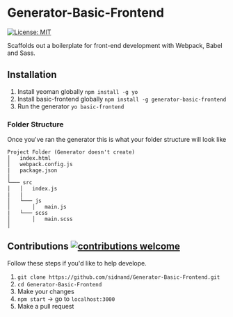 # Generator-Basic-Frontend

[![License: MIT](https://img.shields.io/badge/License-MIT-blue.svg)](https://opensource.org/licenses/MIT)

Scaffolds out a boilerplate for front-end development with Webpack, Babel and Sass.

## Installation

1. Install yeoman globally ```npm install -g yo```
2. Install basic-frontend globally ```npm install -g generator-basic-frontend```
3. Run the generator ```yo basic-frontend```


### Folder Structure

Once you've ran the generator this is what your folder structure will look like

```
Project Folder (Generator doesn't create)
│   index.html
│   webpack.config.js
|   package.json
│
└─── src
│   │   index.js
|   |
│   └─── js
│       │   main.js
|   └─── scss
│       │   main.scss
│
```

## Contributions [![contributions welcome](https://img.shields.io/badge/contributions-welcome-brightgreen.svg?style=flat)](https://github.com/dwyl/esta/issues)

Follow these steps if you'd like to help develope.

1. `git clone https://github.com/sidnand/Generator-Basic-Frontend.git`
2. `cd Generator-Basic-Frontend`
3. Make your changes
4. `npm start` -> go to `localhost:3000`
5. Make a pull request
